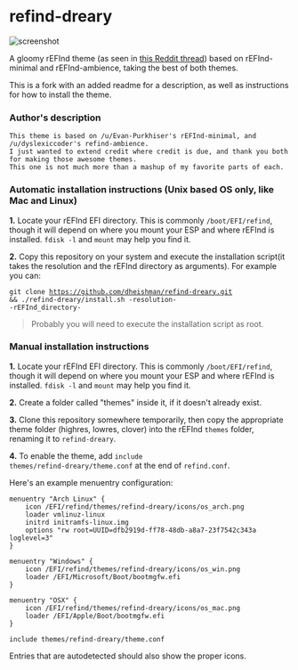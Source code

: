 # refind-dreary
![screenshot](https://i.redditmedia.com/-LCobqYiQ4kLaLS3pmqPjcdnLa2MruQoINa3KDbKVzo.jpg?s=f4cd6834507dd0dfd046684745ab7954)

A gloomy rEFInd theme (as seen in [this Reddit thread](https://www.reddit.com/r/unixporn/comments/6370xc/i_present_to_you_refinddreary_a_gloomy_elegant/)) based on rEFInd-minimal and rEFInd-ambience, taking the best of both themes.

This is a fork with an added readme for a description, as well as instructions for how to install the theme.

### Author's description
    This theme is based on /u/Evan-Purkhiser's rEFInd-minimal, and /u/dyslexiccoder's refind-ambience. 
    I just wanted to extend credit where credit is due, and thank you both for making those awesome themes. 
    This one is not much more than a mashup of my favorite parts of each.

### Automatic installation instructions (Unix based OS only, like Mac and Linux)
<b>1.</b> Locate your rEFInd EFI directory. This is commonly <code>/boot/EFI/refind</code>, though it will depend on where you mount your ESP and where rEFInd is installed. <code>fdisk -l</code> and <code>mount</code> may help you find it.

<b>2.</b> Copy this repository on your system and execute the installation script(it takes the resolution and the rEFInd directory as arguments). For example you can:

<code>git clone https://github.com/dheishman/refind-dreary.git && ./refind-dreary/install.sh -resolution- -rEFInd_directory-</code>

> Probably you will need to execute the installation script as root.

### Manual installation instructions
<b>1.</b> Locate your rEFInd EFI directory. This is commonly <code>/boot/EFI/refind</code>, though it will depend on where you mount your ESP and where rEFInd is installed. <code>fdisk -l</code> and <code>mount</code> may help you find it.

<b>2.</b> Create a folder called "themes" inside it, if it doesn't already exist. 

<b>3.</b> Clone this repository somewhere temporarily, then copy the appropriate theme folder (highres, lowres, clover) into the rEFInd <code>themes</code> folder, renaming it to <code>refind-dreary</code>.

<b>4.</b> To enable the theme, add <code>include themes/refind-dreary/theme.conf</code> at the end of <code>refind.conf</code>.

Here's an example menuentry configuration:

    menuentry "Arch Linux" {
        icon /EFI/refind/themes/refind-dreary/icons/os_arch.png
        loader vmlinuz-linux
        initrd initramfs-linux.img
        options "rw root=UUID=dfb2919d-ff78-48db-a8a7-23f7542c343a loglevel=3"
    }

    menuentry "Windows" {
        icon /EFI/refind/themes/refind-dreary/icons/os_win.png
        loader /EFI/Microsoft/Boot/bootmgfw.efi
    }

    menuentry "OSX" {
        icon /EFI/refind/themes/refind-dreary/icons/os_mac.png
        loader /EFI/Apple/Boot/bootmgfw.efi
    }
    
    include themes/refind-dreary/theme.conf

Entries that are autodetected should also show the proper icons.
